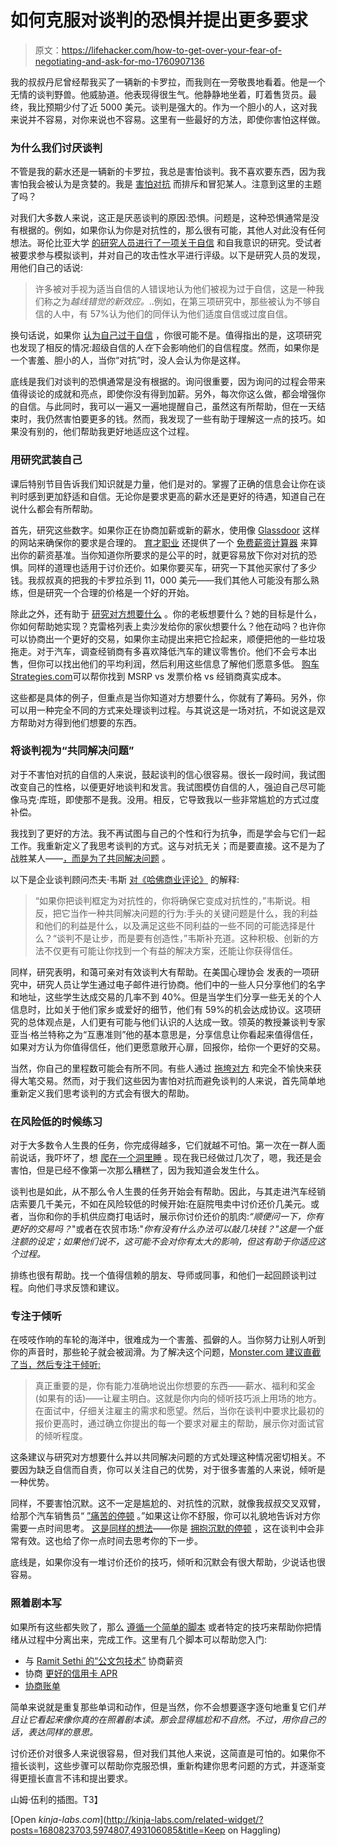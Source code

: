 # 如何克服对谈判的恐惧并提出更多要求

> 原文：<https://lifehacker.com/how-to-get-over-your-fear-of-negotiating-and-ask-for-mo-1760907136>

我的叔叔丹尼曾经帮我买了一辆新的卡罗拉，而我则在一旁敬畏地看着。他是一个无情的谈判野兽。他威胁道。他表现得很生气。他静静地坐着，盯着售货员。最终，我比预期少付了近 5000 美元。谈判是强大的。作为一个胆小的人，这对我来说并不容易，对你来说也不容易。这里有一些最好的方法，即使你害怕这样做。



### 为什么我们讨厌谈判

不管是我的薪水还是一辆新的卡罗拉，我总是害怕谈判。我不喜欢要东西，因为我害怕我会被认为是贪婪的。我是 [害怕对抗](https://lifehacker.com/how-i-got-over-my-fear-of-confrontation-and-learned-to-1699617728) 而排斥和冒犯某人。注意到这里的主题了吗？

对我们大多数人来说，这正是厌恶谈判的原因:恐惧。问题是，这种恐惧通常是没有根据的。例如，如果你认为你是对抗性的，那么很有可能，其他人对此没有任何想法。哥伦比亚大学 [的研究人员进行了一项关于自信](http://www.columbia.edu/~da358/publications/Pushing_in_the_dark.pdf) 和自我意识的研究。受试者被要求参与模拟谈判，并对自己的攻击性水平进行评级。以下是研究人员的发现，用他们自己的话说:

> 许多被对手视为适当自信的人错误地认为他们被视为过于自信，这是一种我们称之为*越线错觉的新效应。*..例如，在第三项研究中，那些被认为不够自信的人中，有 57%认为他们的同伴认为他们适度自信或过度自信。

换句话说，如果你 [认为自己过于自信](https://lifehacker.com/how-to-be-assertive-without-losing-yourself-5937546) ，你很可能不是。值得指出的是，这项研究也发现了相反的情况:超级自信的人*在*下会影响他们的自信程度。然而，如果你是一个害羞、胆小的人，当你“对抗”时，没人会认为你是这样。

底线是我们对谈判的恐惧通常是没有根据的。询问很重要，因为询问的过程会带来值得谈论的成就和亮点，即使你没有得到加薪。另外，每次你这么做，都会增强你的自信。与此同时，我可以一遍又一遍地提醒自己，虽然这有所帮助，但在一天结束时，我仍然害怕要更多的钱。然而，我发现了一些有助于理解这一点的技巧。如果没有别的，他们帮助我更好地适应这个过程。

### 用研究武装自己

课后特别节目告诉我们知识就是力量，他们是对的。掌握了正确的信息会让你在谈判时感到更加舒适和自信。无论你是要求更高的薪水还是更好的待遇，知道自己在说什么都会有所帮助。

首先，研究这些数字。如果你正在协商加薪或新的薪水，使用像 [Glassdoor](https://www.glassdoor.com/) 这样的网站来确保你的要求是合理的。 [育才职业](https://www.educatetocareer.org/index.php) 还提供了一个 [免费薪资计算器](https://www.jobsearchintelligence.com/etc/jobseekers_free_salary_calculator/) 来算出你的薪资基准。当你知道你所要求的是公平的时，就更容易放下你对对抗的恐惧。同样的道理也适用于讨价还价。如果你要买车，研究一下其他买家付了多少钱。我叔叔真的把我的卡罗拉杀到 11，000 美元——我们其他人可能没有那么熟练，但是研究一个合理的价格是一个好的开始。

除此之外，还有助于 [研究对方想要什么](https://lifehacker.com/dont-just-wait-for-an-offer-research-the-other-side-be-1740952164) 。你的老板想要什么？她的目标是什么，你如何帮助她实现？克雷格列表上卖沙发给你的家伙想要什么？他在动吗？也许你可以协商出一个更好的交易，如果你主动提出来把它捡起来，顺便把他的一些垃圾拖走。对于汽车，调查经销商有多喜欢降低汽车的建议零售价。他们不会亏本出售，但你可以找出他们的平均利润，然后利用这些信息了解他们愿意多低。 [购车 Strategies.com](http://www.car-buying-strategies.com/new-car-prices.html)可以帮你找到 MSRP vs 发票价格 vs 经销商真实成本。

这些都是具体的例子，但重点是当你知道对方想要什么，你就有了筹码。另外，你可以用一种完全不同的方式来处理谈判过程。与其说这是一场对抗，不如说这是双方帮助对方得到他们想要的东西。

### 将谈判视为“共同解决问题”

对于不害怕对抗的自信的人来说，鼓起谈判的信心很容易。很长一段时间，我试图改变自己的性格，以便更好地谈判和发言。我试图模仿自信的人，强迫自己尽可能像马克·库班，即使那不是我。没用。相反，它导致我以一些非常尴尬的方式过度补偿。

我找到了更好的方法。我不再试图与自己的个性和行为抗争，而是学会与它们一起工作。我重新定义了我思考谈判的方式。这与对抗无关；而是要直接。这不是为了战胜某人——[，而是为了共同解决问题](https://lifehacker.com/make-negotiating-easier-by-approaching-it-as-joint-pro-1697401167) 。

以下是企业谈判顾问杰夫·韦斯 [对《哈佛商业评论》](https://hbr.org/2015/04/how-to-negotiate-nicely-without-being-a-pushover) 的解释:

> “如果你把谈判框定为对抗性的，你将确保它变成对抗性的，”韦斯说。相反，把它当作一种共同解决问题的行为:手头的关键问题是什么，我的利益和他们的利益是什么，以及满足这些不同利益的一些不同的可能选择是什么？“谈判不是让步，而是要有创造性，”韦斯补充道。这种积极、创新的方法不仅更有可能让你找到一个有益的解决方案，还能让你获得信任。

同样，研究表明，和蔼可亲对有效谈判大有帮助。在美国心理协会 发表的一项研究中，研究人员让学生通过电子邮件进行协商。他们中的一些人只分享他们的名字和地址，这些学生达成交易的几率不到 40%。但是当学生们分享一些无关的个人信息时，比如关于他们家乡或爱好的细节，他们有 59%的机会达成协议。这项研究的总体观点是，人们更有可能与他们认识的人达成一致。领英的教授兼谈判专家亚当·格兰特称之为“互惠准则”他的基本意思是，分享信息让你看起来值得信任，如果对方认为你值得信任，他们更愿意敞开心扉，回报你，给你一个更好的交易。

当然，你自己的里程数可能会有所不同。有些人通过 [拖垮对方](https://lifehacker.com/how-to-attend-a-timeshare-presentation-just-for-the-fre-1739071798) 和完全不愉快来获得大笔交易。然而，对于我们这些因为害怕对抗而避免谈判的人来说，首先简单地重新定义我们思考谈判的方式会有很大的帮助。

### 在风险低的时候练习

对于大多数令人生畏的任务，你完成得越多，它们就越不可怕。第一次在一群人面前说话，我吓坏了，想 [爬在一个洞里睡](http://lifehacker.com/how-to-calm-your-nerves-before-making-a-terrifying-spee-1677504967#_ga=1.155707579.1268082208.1431441811) 。现在我已经做过几次了，嗯，我还是会害怕，但是已经不像第一次那么糟糕了，因为我知道会发生什么。

谈判也是如此，从不那么令人生畏的任务开始会有帮助。因此，与其走进汽车经销店索要几千美元，不如在风险较低的时候开始:在庭院甩卖中讨价还价几美元。或者，当你和你的手机供应商打电话时，展示你讨价还价的肌肉:*“顺便问一下，你有更好的交易吗？*"或者在农贸市场:"*你有没有什么办法可以敲几块钱？"这是一个低注额的设定；如果他们说不，这可能不会对你有太大的影响，但这有助于你适应这个过程。*

排练也很有帮助。找一个值得信赖的朋友、导师或同事，和他们一起回顾谈判过程。向他们寻求反馈和建议。

### 专注于倾听

在吱吱作响的车轮的海洋中，很难成为一个害羞、孤僻的人。当你努力让别人听到你的声音时，那些轮子就会被润滑。为了解决这个问题，[Monster.com 建议直截了当，然后专注于倾听:](http://career-advice.monster.com/salary-benefits/negotiation-tips/negotiating-for-the-shy/article.aspx)

> 真正重要的是，你有能力准确地说出你想要的东西——薪水、福利和奖金(如果有的话)——让雇主明白。这就是你内向的倾听技巧派上用场的地方。在面试中，仔细关注雇主的需求和愿望。然后，当你在谈判中要求比最初的报价更高时，通过确立你提出的每一个要求对雇主的帮助，展示你对面试官的倾听程度。

这条建议与研究对方想要什么并以共同解决问题的方式处理这种情况密切相关。不要因为缺乏自信而自责，你可以关注自己的优势，对于很多害羞的人来说，倾听是一种优势。

同样，不要害怕沉默。这不一定是尴尬的、对抗性的沉默，就像我叔叔交叉双臂，给那个汽车销售员“ [”痛苦的停顿](http://lifehacker.com/use-a-pained-pause-for-a-better-offer-in-negotiations-1587966438) 。”如果这让你不舒服，你可以礼貌地告诉对方你需要一点时间思考。 [这是同样的想法](http://twocents.lifehacker.com/effectively-negotiate-your-bills-with-the-silent-treatm-1691608228)——你是 [拥抱沉默的停顿](https://lifehacker.com/embrace-the-silent-pause-when-asked-a-difficult-questio-1696840154) ，这在谈判中会非常有效。这也给了你一点时间去思考你的下一步。

底线是，如果你没有一堆讨价还价的技巧，倾听和沉默会有很大帮助，少说话也很容易。

### 照着剧本写

如果所有这些都失败了，那么 [遵循一个简单的脚本](http://twocents.lifehacker.com/this-phrase-will-help-you-negotiate-better-discounts-1573190685) 或者特定的技巧来帮助你把情绪从过程中分离出来，完成工作。这里有几个脚本可以帮助您入门:

*   与 [Ramit Sethi 的“公文包技术”](http://lifehacker.com/negotiate-the-salary-you-want-with-the-briefcase-techni-5877193) 协商薪资
*   协商 [更好的信用卡 APR](http://lifehacker.com/money-saving-phone-calls-how-to-negotiate-down-your-ap-1442440646)
*   [协商账单](http://lifehacker.com/how-a-regularly-scheduled-phone-call-and-a-little-resea-5882777)

简单来说就是重复那些单词和动作，但是当然，你不会想要逐字逐句地重复它们*并且让它看起来像你真的在照着剧本读。那会显得尴尬和不自然。不过，用你自己的话，表达同样的意思。*

讨价还价对很多人来说很容易，但对我们其他人来说，这简直是可怕的。如果你不擅长谈判，这些步骤可以帮助你克服恐惧，重新构建你思考问题的方式，并逐渐变得更擅长直言不讳和提出要求。

山姆·伍利的插图。T3】

[Open *kinja-labs.com*](http://kinja-labs.com/related-widget/?posts=1680823703,5974807,493106085&title=Keep on Haggling)